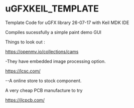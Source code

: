 # uGFXKEIL_TEMPLATE


Template Code for uGFX library 26-07-17 with Keil MDK IDE 

Compiles sucessfully a simple paint demo GUI 

Things to look out :

https://openmv.io/collections/cams

-They have embedded image processing option. 

https://lcsc.com/

--A online store to stock component. 

A very cheap PCB manufacture to try 

https://jlcpcb.com/

